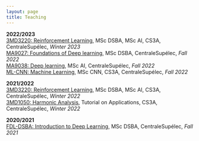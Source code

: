 ```yaml
---
layout: page
title: Teaching
---
```


**2022/2023**  
<a href="https://centralesupelec.edunao.com/course/view.php?id=6211" target="_blank">3MD3220: Reinforcement Learning</a>, MSc DSBA, MSc AI, CS3A, CentraleSupélec, *Winter 2023*  
<a href="https://centralesupelec.edunao.com/course/view.php?id=6101" target="_blank">MA9027: Foundations of Deep learning</a>, MSc DSBA, CentraleSupélec, *Fall 2022*   
<a href="https://centralesupelec.edunao.com/course/view.php?id=5746" target="_blank">MA9038: Deep learning</a>, MSc AI, CentraleSupélec, *Fall 2022*   
<a href="https://centralesupelec.edunao.com/course/view.php?id=6186" target="_blank">ML-CNN: Machine Learning</a>, MSc CNN, CS3A, CentraleSupélec, *Fall 2022* 

**2021/2022**  
<a href="https://centralesupelec.edunao.com/course/view.php?id=3753" target="_blank">3MD3220: Reinforcement Learning</a>, MSc DSBA, MSc AI, CS3A, CentraleSupélec, *Winter 2022*  
<a href="https://centralesupelec.edunao.com/course/view.php?id=3728" target="_blank">3MD1050: Harmonic Analysis</a>, Tutorial on Applications, CS3A, CentraleSupélec, *Winter 2022*  

**2020/2021**  
<a href="https://centralesupelec.edunao.com/course/view.php?id=4042" target="_blank">FDL-DSBA: Introduction to Deep Learning</a>, MSc DSBA, CentraleSupélec, *Fall 2021*
